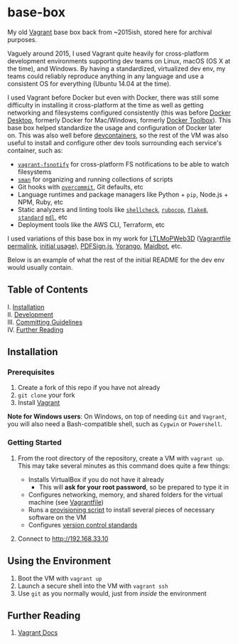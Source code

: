 # base-box

My old [Vagrant](https://github.com/hashicorp/vagrant) base box back from ~2015ish, stored here for archival purposes.

Vaguely around 2015, I used Vagrant quite heavily for cross-platform development environments supporting dev teams on Linux, macOS (OS X at the time), and Windows.
By having a standardized, virtualized dev env, my teams could reliably reproduce anything in any language and use a consistent OS for everything (Ubuntu 14.04 at the time).

I used Vagrant before Docker but even with Docker, there was still some difficulty in installing it cross-platform at the time as well as getting networking and filesystems configured consistently (this was before [Docker Desktop](https://docs.docker.com/desktop/), formerly Docker for Mac/Windows, formerly [Docker Toolbox](https://github.com/docker-archive/toolbox)).
This base box helped standardize the usage and configuration of Docker later on.
This was also well before [devcontainers](https://github.com/devcontainers/spec), so the rest of the VM was also useful to install and configure other dev tools surrounding each service's container, such as:

- [`vagrant-fsnotify`](https://github.com/adrienkohlbecker/vagrant-fsnotify) for cross-platform FS notifications to be able to watch filesystems
- [`sman`](https://github.com/tokozedg/sman) for organizing and running collections of scripts
- Git hooks with [`overcommit`](https://github.com/sds/overcommit), Git defaults, etc
- Language runtimes and package managers like Python + `pip`, Node.js + NPM, Ruby, etc
- Static analyzers and linting tools like [`shellcheck`](https://github.com/koalaman/shellcheck), [`rubocop`](https://github.com/rubocop/rubocop), [`flake8`](https://github.com/PyCQA/flake8), [`standard`](https://github.com/standard/standard) [`mdl`](https://github.com/markdownlint/markdownlint), etc
- Deployment tools like the AWS CLI, Terraform, etc

I used variations of this base box in my work for [LTLMoPWeb3D](https://github.com/VerifiableRobotics/LTLMoPWeb3D) ([Vagrantfile permalink](https://github.com/VerifiableRobotics/LTLMoPWeb3D/blob/c6479b51cb147f58ec2e30aeae4aa56aba18d5a6/Vagrantfile), [initial usage](https://github.com/VerifiableRobotics/LTLMoPWeb3D/commit/3ee4645aa0d0c2778253bf73ba633db8caac3f09)), [PDFSign.js](https://github.com/agilgur5/PDFSign.js), [Yorango](https://github.com/Yorango), [Maidbot](https://maidbot.com), etc.

Below is an example of what the rest of the initial README for the dev env would usually contain.

## Table of Contents

I. [Installation](#installation) <br />
II. [Development](services/) <br />
III. [Committing Guidelines](committing/) <br />
IV. [Further Reading](#further-reading)

## Installation

### Prerequisites

1. Create a fork of this repo if you have not already
1. `git clone` your fork
1. Install [Vagrant](https://www.vagrantup.com/downloads.html)

<!--- example below:

1. Set a few environment variables to allow for automated decryption and Git repo configuration:
   - `DECRYPT_PASSWORD` to the password given to decrypt files (ask if you do not yet know it)
   - `GITLAB_EMAIL` to the email associated with your GitLab account
   - `GITLAB_USERNAME` to the username associated with your GitLab account

-->

**Note for Windows users**: On Windows, on top of needing `Git` and `Vagrant`, you will also need a Bash-compatible shell, such as `Cygwin` or `Powershell`.

### Getting Started

1. From the root directory of the repository, create a VM with `vagrant up`.
   This may take several minutes as this command does quite a few things:
   - Installs VirtualBox if you do not have it already
     - This will **ask for your root password**, so be prepared to type it in
   - Configures networking, memory, and shared folders for the virtual machine (see [Vagrantfile](Vagrantfile))
   - Runs a [provisioning script](provision.sh) to install several pieces of necessary software on the VM
   - Configures [version control standards](committing/)

   <!-- example below:

   - [Runs all services](services/run_services.sh), building them if they have not yet been created
   - [Decrypts secrets](init/decrypt_files.sh)

   -->

1. Connect to <http://192.168.33.10>

## Using the Environment

1. Boot the VM with `vagrant up`
1. Launch a secure shell into the VM with `vagrant ssh`
1. Use `git` as you normally would, just from _inside_ the environment

<!--- example below:

1. Provision a running VM with `vagrant provision`
  - You will only need to do this if any environment-related files (the ones listed above) change as the result of a commit

-->

## Further Reading

1. [Vagrant Docs](https://docs.vagrantup.com/)
